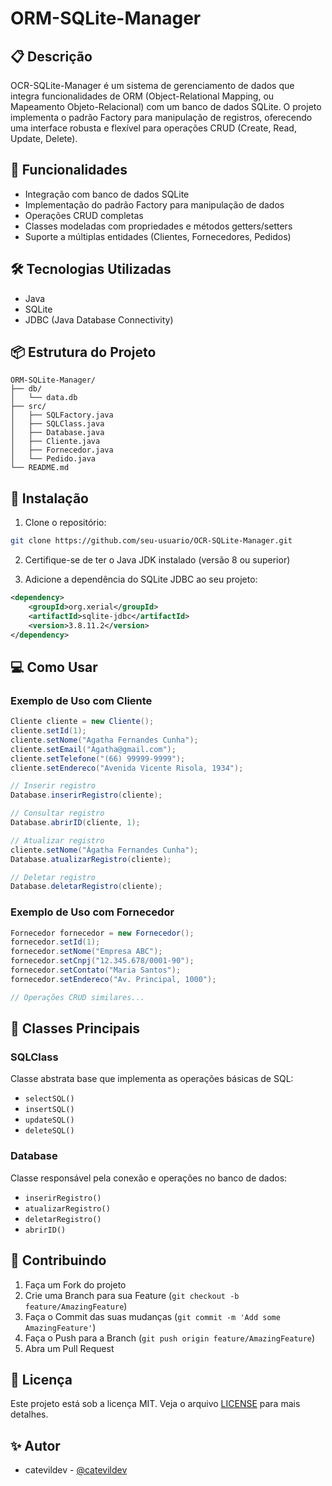 # ORM-SQLite-Manager

## 📋 Descrição
OCR-SQLite-Manager é um sistema de gerenciamento de dados que integra funcionalidades de ORM (Object-Relational Mapping, ou Mapeamento Objeto-Relacional) com um banco de dados SQLite. O projeto implementa o padrão Factory para manipulação de registros, oferecendo uma interface robusta e flexível para operações CRUD (Create, Read, Update, Delete).

## 🚀 Funcionalidades
- Integração com banco de dados SQLite
- Implementação do padrão Factory para manipulação de dados
- Operações CRUD completas
- Classes modeladas com propriedades e métodos getters/setters
- Suporte a múltiplas entidades (Clientes, Fornecedores, Pedidos)

## 🛠️ Tecnologias Utilizadas
- Java
- SQLite
- JDBC (Java Database Connectivity)

## 📦 Estrutura do Projeto
```
ORM-SQLite-Manager/
├── db/
│   └── data.db
├── src/
│   ├── SQLFactory.java
│   ├── SQLClass.java
│   ├── Database.java
│   ├── Cliente.java
│   ├── Fornecedor.java
│   └── Pedido.java
└── README.md
```

## 🔧 Instalação

1. Clone o repositório:
```bash
git clone https://github.com/seu-usuario/OCR-SQLite-Manager.git
```

2. Certifique-se de ter o Java JDK instalado (versão 8 ou superior)

3. Adicione a dependência do SQLite JDBC ao seu projeto:
```xml
<dependency>
    <groupId>org.xerial</groupId>
    <artifactId>sqlite-jdbc</artifactId>
    <version>3.8.11.2</version>
</dependency>
```

## 💻 Como Usar

### Exemplo de Uso com Cliente
```java
Cliente cliente = new Cliente();
cliente.setId(1);
cliente.setNome("Agatha Fernandes Cunha");
cliente.setEmail("Agatha@gmail.com");
cliente.setTelefone("(66) 99999-9999");
cliente.setEndereco("Avenida Vicente Risola, 1934");

// Inserir registro
Database.inserirRegistro(cliente);

// Consultar registro
Database.abrirID(cliente, 1);

// Atualizar registro
cliente.setNome("Ágatha Fernandes Cunha");
Database.atualizarRegistro(cliente);

// Deletar registro
Database.deletarRegistro(cliente);
```

### Exemplo de Uso com Fornecedor
```java
Fornecedor fornecedor = new Fornecedor();
fornecedor.setId(1);
fornecedor.setNome("Empresa ABC");
fornecedor.setCnpj("12.345.678/0001-90");
fornecedor.setContato("Maria Santos");
fornecedor.setEndereco("Av. Principal, 1000");

// Operações CRUD similares...
```

## 📝 Classes Principais

### SQLClass
Classe abstrata base que implementa as operações básicas de SQL:
- `selectSQL()`
- `insertSQL()`
- `updateSQL()`
- `deleteSQL()`

### Database
Classe responsável pela conexão e operações no banco de dados:
- `inserirRegistro()`
- `atualizarRegistro()`
- `deletarRegistro()`
- `abrirID()`

## 🤝 Contribuindo
1. Faça um Fork do projeto
2. Crie uma Branch para sua Feature (`git checkout -b feature/AmazingFeature`)
3. Faça o Commit das suas mudanças (`git commit -m 'Add some AmazingFeature'`)
4. Faça o Push para a Branch (`git push origin feature/AmazingFeature`)
5. Abra um Pull Request

## 📄 Licença
Este projeto está sob a licença MIT. Veja o arquivo [LICENSE](LICENSE) para mais detalhes.

## ✨ Autor
- catevildev - [@catevildev](https://github.com/catevildev)
